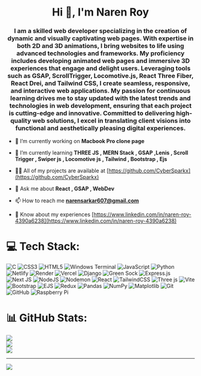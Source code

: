 <h1 align="center">Hi 👋, I'm Naren Roy</h1>
<h3 align="center">I am a skilled web developer specializing in the creation of dynamic and visually captivating web pages. With expertise in both 2D and 3D animations, I bring websites to life using advanced technologies and frameworks. My proficiency includes developing animated web pages and immersive 3D experiences that engage and delight users. Leveraging tools such as GSAP, ScrollTrigger, Locomotive.js, React Three Fiber, React Drei, and Tailwind CSS, I create seamless, responsive, and interactive web applications. My passion for continuous learning drives me to stay updated with the latest trends and technologies in web development, ensuring that each project is cutting-edge and innovative. Committed to delivering high-quality web solutions, I excel in translating client visions into functional and aesthetically pleasing digital experiences.</h3>

- 🔭 I’m currently working on **Macbook Pro clone page**

- 🌱 I’m currently learning **THREE JS , MERN Stack , GSAP ,Lenis , Scroll Trigger , Swiper js , Locomotive js , Tailwind , Bootstrap , Ejs**

- 👨‍💻 All of my projects are available at [https://github.com/CyberSparkx](https://github.com/CyberSparkx)

- 💬 Ask me about **React , GSAP , WebDev**

- 📫 How to reach me **narensarkar607@gmail.com**

- 📄 Know about my experiences [https://www.linkedin.com/in/naren-roy-4390a6238](https://www.linkedin.com/in/naren-roy-4390a6238)


# 💻 Tech Stack:
![C](https://img.shields.io/badge/c-%2300599C.svg?style=for-the-badge&logo=c&logoColor=white) ![CSS3](https://img.shields.io/badge/css3-%231572B6.svg?style=for-the-badge&logo=css3&logoColor=white) ![HTML5](https://img.shields.io/badge/html5-%23E34F26.svg?style=for-the-badge&logo=html5&logoColor=white) ![Windows Terminal](https://img.shields.io/badge/Windows%20Terminal-%234D4D4D.svg?style=for-the-badge&logo=windows-terminal&logoColor=white) ![JavaScript](https://img.shields.io/badge/javascript-%23323330.svg?style=for-the-badge&logo=javascript&logoColor=%23F7DF1E) ![Python](https://img.shields.io/badge/python-3670A0?style=for-the-badge&logo=python&logoColor=ffdd54) ![Netlify](https://img.shields.io/badge/netlify-%23000000.svg?style=for-the-badge&logo=netlify&logoColor=#00C7B7) ![Render](https://img.shields.io/badge/Render-%46E3B7.svg?style=for-the-badge&logo=render&logoColor=white) ![Vercel](https://img.shields.io/badge/vercel-%23000000.svg?style=for-the-badge&logo=vercel&logoColor=white) ![Django](https://img.shields.io/badge/django-%23092E20.svg?style=for-the-badge&logo=django&logoColor=white) ![Green Sock](https://img.shields.io/badge/green%20sock-88CE02?style=for-the-badge&logo=greensock&logoColor=white) ![Express.js](https://img.shields.io/badge/express.js-%23404d59.svg?style=for-the-badge&logo=express&logoColor=%2361DAFB) ![Next JS](https://img.shields.io/badge/Next-black?style=for-the-badge&logo=next.js&logoColor=white) ![NodeJS](https://img.shields.io/badge/node.js-6DA55F?style=for-the-badge&logo=node.js&logoColor=white) ![Nodemon](https://img.shields.io/badge/NODEMON-%23323330.svg?style=for-the-badge&logo=nodemon&logoColor=%BBDEAD) ![React](https://img.shields.io/badge/react-%2320232a.svg?style=for-the-badge&logo=react&logoColor=%2361DAFB) ![TailwindCSS](https://img.shields.io/badge/tailwindcss-%2338B2AC.svg?style=for-the-badge&logo=tailwind-css&logoColor=white) ![Three js](https://img.shields.io/badge/threejs-black?style=for-the-badge&logo=three.js&logoColor=white) ![Vite](https://img.shields.io/badge/vite-%23646CFF.svg?style=for-the-badge&logo=vite&logoColor=white) ![Bootstrap](https://img.shields.io/badge/bootstrap-%238511FA.svg?style=for-the-badge&logo=bootstrap&logoColor=white) ![EJS](https://img.shields.io/badge/ejs-%23B4CA65.svg?style=for-the-badge&logo=ejs&logoColor=black) ![Redux](https://img.shields.io/badge/redux-%23593d88.svg?style=for-the-badge&logo=redux&logoColor=white) ![Pandas](https://img.shields.io/badge/pandas-%23150458.svg?style=for-the-badge&logo=pandas&logoColor=white) ![NumPy](https://img.shields.io/badge/numpy-%23013243.svg?style=for-the-badge&logo=numpy&logoColor=white) ![Matplotlib](https://img.shields.io/badge/Matplotlib-%23ffffff.svg?style=for-the-badge&logo=Matplotlib&logoColor=black) ![Git](https://img.shields.io/badge/git-%23F05033.svg?style=for-the-badge&logo=git&logoColor=white) ![GitHub](https://img.shields.io/badge/github-%23121011.svg?style=for-the-badge&logo=github&logoColor=white) ![Raspberry Pi](https://img.shields.io/badge/-Raspberry_Pi-C51A4A?style=for-the-badge&logo=Raspberry-Pi)
# 📊 GitHub Stats:
![](https://github-readme-stats.vercel.app/api?username=CyberSparkx&theme=dark&hide_border=false&include_all_commits=false&count_private=false)<br/>
![](https://github-readme-streak-stats.herokuapp.com/?user=CyberSparkx&theme=dark&hide_border=false)<br/>
![](https://github-readme-stats.vercel.app/api/top-langs/?username=CyberSparkx&theme=dark&hide_border=false&include_all_commits=false&count_private=false&layout=compact)

---
[![](https://visitcount.itsvg.in/api?id=CyberSparkx&icon=0&color=0)](https://visitcount.itsvg.in)

<!-- Proudly created with GPRM ( https://gprm.itsvg.in ) -->
